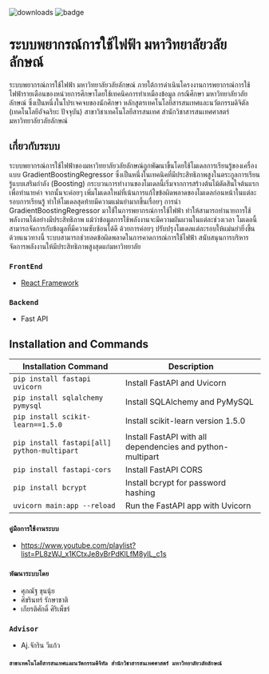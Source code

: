 ![downloads](https://img.shields.io/badge/framework-FAST%20API-green)
![badge](https://img.shields.io/badge/Language-python-blue)


# ระบบพยากรณ์การใช้ไฟฟ้า มหาวิทยาลัยวลัยลักษณ์
ระบบพยากรณ์การใช้ไฟฟ้า มหาวิทยาลัยวลัยลักษณ์ ภายใต้การดำเนินโครงงานการพยากรณ์การใช้ไฟฟ้ารายเดือนของหน่วยการศึกษาโดยใช้เทคนิคการทำเหมืองข้อมูล กรณีศึกษา มหาวิทยาลัยวลัยลักษณ์ ซึ่งเป็นหนึ่งในโปรเจคจบของนักศึกษา หลักสูตรเทคโนโลยีสารสนเทศและนวัตกรรมดิจิตัล (เทคโนโลยีอัจฉริยะ ปัจจุบัน) สาขาวิชาเทคโนโลยีสารสนเทศ สำนักวิชาสารสนเทศศาสตร์ มหาวิทยาลัยวลัยลักษณ์ 

## เกี่ยวกับระบบ
  ระบบพยากรณ์การใช้ไฟฟ้าของมหาวิทยาลัยวลัยลักษณ์ถูกพัฒนาขึ้นโดยใช้โมเดลการเรียนรู้ของเครื่องแบบ GradientBoostingRegressor ซึ่งเป็นหนึ่งในเทคนิคที่มีประสิทธิภาพสูงในตระกูลการเรียนรู้แบบเสริมกำลัง (Boosting) กระบวนการทำงานของโมเดลนี้เริ่มจากการสร้างต้นไม้ตัดสินใจต้นแรกเพื่อทำนายค่า จากนั้นจะค่อยๆ เพิ่มโมเดลใหม่ที่เน้นการแก้ไขข้อผิดพลาดของโมเดลก่อนหน้าในแต่ละรอบการเรียนรู้ ทำให้โมเดลสุดท้ายมีความแม่นยำมากขึ้นเรื่อยๆ
  การนำ GradientBoostingRegressor มาใช้ในการพยากรณ์การใช้ไฟฟ้า ทำให้สามารถทำนายการใช้พลังงานได้อย่างมีประสิทธิภาพ แม้ว่าข้อมูลการใช้พลังงานจะมีความผันผวนในแต่ละช่วงเวลา โมเดลนี้สามารถจัดการกับข้อมูลที่มีความซับซ้อนได้ดี ด้วยการค่อยๆ ปรับปรุงโมเดลแต่ละรอบให้แม่นยำยิ่งขึ้นด้วยแนวทางนี้ ระบบสามารถช่วยลดข้อผิดพลาดในการคาดการณ์การใช้ไฟฟ้า สนับสนุนการบริหารจัดการพลังงานให้มีประสิทธิภาพสูงสุดแก่มหาวิทยาลัย

### `FrontEnd`
- [React Framework](https://github.com/atmin009/efs_frontend)


### `Backend`
- Fast API

## Installation and Commands

| Installation Command                               | Description                           |
|----------------------------------------------------|---------------------------------------|
| `pip install fastapi uvicorn`                      | Install FastAPI and Uvicorn           |
| `pip install sqlalchemy pymysql`                   | Install SQLAlchemy and PyMySQL        |
| `pip install scikit-learn==1.5.0`                  | Install scikit-learn version 1.5.0    |
| `pip install fastapi[all] python-multipart`        | Install FastAPI with all dependencies and python-multipart |
| `pip install fastapi-cors`                         | Install FastAPI CORS                  |
| `pip install bcrypt`                               | Install bcrypt for password hashing   |
| `uvicorn main:app --reload`                        | Run the FastAPI app with Uvicorn      |

### `คู่มือการใช้งานระบบ`
- https://www.youtube.com/playlist?list=PL8zWJ_x1KCtxJe8vBrPdKlLfM8yIL_c1s
  
### `พัฒนาระบบโดย`
- ศุภณัฐ ขุนนุ้ย
- ศิขรินทร์ รักษาชาติ
- เกียรติศักดิ์ ศิริเพ็ชร์

### `Advisor`
- Aj.จักริน วีแก้ว
  
#### `สาขาเทคโนโลยีสารสนเทศและนวัตกรรมดิจิทัล สำนักวิชาสารสนเทศศาสตร์ มหาวิทยาลัยวลัยลักษณ์`



